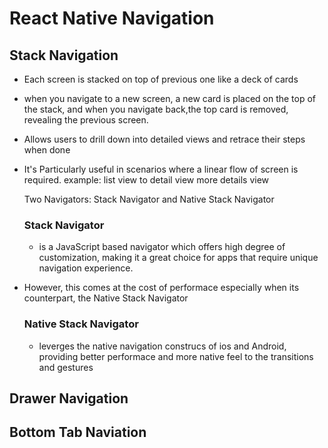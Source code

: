 # React Native Navigation

## Stack Navigation

- Each screen is stacked on top of previous one like a deck of cards
- when you navigate to a new screen, a new card is placed on the top of the stack, and when you navigate back,the top card is removed, revealing the previous screen.
- Allows users to drill down into detailed views and retrace their steps when done
- It's Particularly useful in scenarios where a linear flow of screen is required.
  example: list view to detail view more details view

  Two Navigators: Stack Navigator and Native Stack Navigator

  ### Stack Navigator

  - is a JavaScript based navigator which offers high degree of customization, making it a great choice for apps that require unique navigation experience.

- However, this comes at the cost of performace especially when its counterpart, the Native Stack Navigator
  ### Native Stack Navigator
  - leverges the native navigation construcs of ios and Android, providing better performace and more native feel to the transitions and gestures

## Drawer Navigation

## Bottom Tab Naviation

